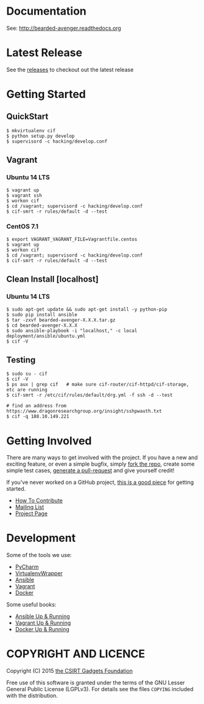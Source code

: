 # Documentation

See: http://bearded-avenger.readthedocs.org

# Latest Release
See the [releases](https://github.com/csirtgadgets/bearded-avenger/releases) to checkout out the latest release

# Getting Started
## QuickStart
```
$ mkvirtualenv cif
$ python setup.py develop
$ supervisord -c hacking/develop.conf
```

## Vagrant
### Ubuntu 14 LTS
```
$ vagrant up
$ vagrant ssh
$ workon cif
$ cd /vagrant; supervisord -c hacking/develop.conf
$ cif-smrt -r rules/default -d --test
```

### CentOS 7.1
```
$ export VAGRANT_VAGRANT_FILE=Vagrantfile.centos
$ vagrant up
$ workon cif
$ cd /vagrant; supervisord -c hacking/develop.conf
$ cif-smrt -r rules/default -d --test
```

## Clean Install [localhost]
### Ubuntu 14 LTS
```
$ sudo apt-get update && sudo apt-get install -y python-pip
$ sudo pip install ansible
$ tar -zxvf bearded-avenger-X.X.X.tar.gz
$ cd bearded-avenger-X.X.X
$ sudo ansible-playbook -i "localhost," -c local deployment/ansible/ubuntu.yml
$ cif -V
```

## Testing
```
$ sudo su - cif
$ cif -V
$ ps aux | grep cif   # make sure cif-router/cif-httpd/cif-storage, etc are running
$ cif-smrt -r /etc/cif/rules/default/drg.yml -f ssh -d --test

# find an address from https://www.dragonresearchgroup.org/insight/sshpwauth.txt
$ cif -q 188.10.149.221
```

# Getting Involved
There are many ways to get involved with the project. If you have a new and exciting feature, or even a simple bugfix, simply [fork the repo](https://help.github.com/articles/fork-a-repo), create some simple test cases, [generate a pull-request](https://help.github.com/articles/using-pull-requests) and give yourself credit!

If you've never worked on a GitHub project, [this is a good piece](https://guides.github.com/activities/contributing-to-open-source) for getting started.

* [How To Contribute](contributing.md)  
* [Mailing List](https://groups.google.com/forum/#!forum/ci-framework)  
* [Project Page](http://csirtgadgets.org/collective-intelligence-framework/)

# Development
Some of the tools we use:

* [PyCharm](https://www.jetbrains.com/pycharm/)
* [VirtualenvWrapper](https://virtualenvwrapper.readthedocs.org/en/latest/)
* [Ansible](http://ansible.com)
* [Vagrant](https://www.vagrantup.com/)
* [Docker](https://docker.io)

Some useful books:

* [Ansible Up & Running](http://www.amazon.com/Ansible-Up-Running-Lorin-Hochstein/dp/1491915323/ref=sr_1_1?ie=UTF8&qid=1450109562&sr=8-1&keywords=ansible+up+and+running)
* [Vagrant Up & Running](http://www.amazon.com/Vagrant-Up-Running-Mitchell-Hashimoto/dp/1449335837/ref=sr_1_3?ie=UTF8&qid=1450109562&sr=8-3&keywords=ansible+up+and+running)
* [Docker Up & Running](http://www.amazon.com/Docker-Up-Running-Karl-Matthias/dp/1491917571/ref=sr_1_2?ie=UTF8&qid=1450109562&sr=8-2&keywords=ansible+up+and+running)


# COPYRIGHT AND LICENCE

Copyright (C) 2015 [the CSIRT Gadgets Foundation](http://csirtgadgets.org)

Free use of this software is granted under the terms of the GNU Lesser General Public License (LGPLv3). For details see the files `COPYING` included with the distribution.

